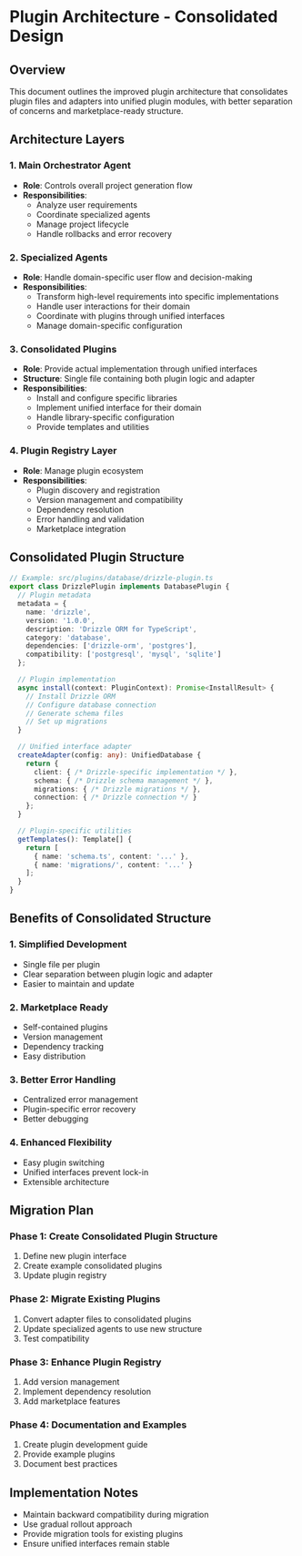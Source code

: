 # Plugin Architecture - Consolidated Design

## Overview

This document outlines the improved plugin architecture that consolidates plugin files and adapters into unified plugin modules, with better separation of concerns and marketplace-ready structure.

## Architecture Layers

### 1. Main Orchestrator Agent
- **Role**: Controls overall project generation flow
- **Responsibilities**:
  - Analyze user requirements
  - Coordinate specialized agents
  - Manage project lifecycle
  - Handle rollbacks and error recovery

### 2. Specialized Agents
- **Role**: Handle domain-specific user flow and decision-making
- **Responsibilities**:
  - Transform high-level requirements into specific implementations
  - Handle user interactions for their domain
  - Coordinate with plugins through unified interfaces
  - Manage domain-specific configuration

### 3. Consolidated Plugins
- **Role**: Provide actual implementation through unified interfaces
- **Structure**: Single file containing both plugin logic and adapter
- **Responsibilities**:
  - Install and configure specific libraries
  - Implement unified interface for their domain
  - Handle library-specific configuration
  - Provide templates and utilities

### 4. Plugin Registry Layer
- **Role**: Manage plugin ecosystem
- **Responsibilities**:
  - Plugin discovery and registration
  - Version management and compatibility
  - Dependency resolution
  - Error handling and validation
  - Marketplace integration

## Consolidated Plugin Structure

```typescript
// Example: src/plugins/database/drizzle-plugin.ts
export class DrizzlePlugin implements DatabasePlugin {
  // Plugin metadata
  metadata = {
    name: 'drizzle',
    version: '1.0.0',
    description: 'Drizzle ORM for TypeScript',
    category: 'database',
    dependencies: ['drizzle-orm', 'postgres'],
    compatibility: ['postgresql', 'mysql', 'sqlite']
  };

  // Plugin implementation
  async install(context: PluginContext): Promise<InstallResult> {
    // Install Drizzle ORM
    // Configure database connection
    // Generate schema files
    // Set up migrations
  }

  // Unified interface adapter
  createAdapter(config: any): UnifiedDatabase {
    return {
      client: { /* Drizzle-specific implementation */ },
      schema: { /* Drizzle schema management */ },
      migrations: { /* Drizzle migrations */ },
      connection: { /* Drizzle connection */ }
    };
  }

  // Plugin-specific utilities
  getTemplates(): Template[] {
    return [
      { name: 'schema.ts', content: '...' },
      { name: 'migrations/', content: '...' }
    ];
  }
}
```

## Benefits of Consolidated Structure

### 1. Simplified Development
- Single file per plugin
- Clear separation between plugin logic and adapter
- Easier to maintain and update

### 2. Marketplace Ready
- Self-contained plugins
- Version management
- Dependency tracking
- Easy distribution

### 3. Better Error Handling
- Centralized error management
- Plugin-specific error recovery
- Better debugging

### 4. Enhanced Flexibility
- Easy plugin switching
- Unified interfaces prevent lock-in
- Extensible architecture

## Migration Plan

### Phase 1: Create Consolidated Plugin Structure
1. Define new plugin interface
2. Create example consolidated plugins
3. Update plugin registry

### Phase 2: Migrate Existing Plugins
1. Convert adapter files to consolidated plugins
2. Update specialized agents to use new structure
3. Test compatibility

### Phase 3: Enhance Plugin Registry
1. Add version management
2. Implement dependency resolution
3. Add marketplace features

### Phase 4: Documentation and Examples
1. Create plugin development guide
2. Provide example plugins
3. Document best practices

## Implementation Notes

- Maintain backward compatibility during migration
- Use gradual rollout approach
- Provide migration tools for existing plugins
- Ensure unified interfaces remain stable 